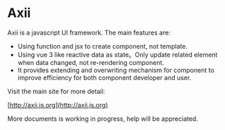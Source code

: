 # Axii 

Axii is a javascript UI framework. The main features are:
 - Using function and jsx to create component, not template.
 - Using vue 3 like reactive data as state。Only update related element when data changed, not re-rendering component.
 - It provides extending and overwriting mechanism for component to improve efficiency for both component developer and user.

Visit the main site for more detail:   

[http://axii.js.org](http://axii.js.org)

More documents is working in progress, help will be appreciated.
